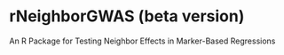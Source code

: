 # rNeighborGWAS (beta version)  
An R Package for Testing Neighbor Effects in Marker-Based Regressions 
